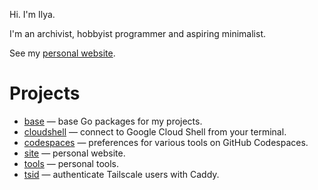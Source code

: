 Hi. I'm Ilya.

I'm an archivist, hobbyist programmer and aspiring minimalist.

See my [personal website](https://astrophena.name).

# Projects

- [base](https://github.com/astrophena/base) — base Go packages for my projects.
- [cloudshell](https://github.com/astrophena/cloudshell) — connect to Google Cloud Shell from your terminal.
- [codespaces](https://github.com/astrophena/codespaces) — preferences for various tools on GitHub Codespaces.
- [site](https://github.com/astrophena/site) — personal website.
- [tools](https://github.com/astrophena/tools) — personal tools.
- [tsid](https://github.com/astrophena/tsid) — authenticate Tailscale users with Caddy.
